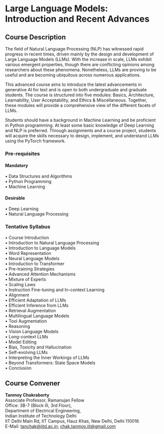 # Large Language Models: Introduction and Recent Advances

## Course Description
The field of Natural Language Processing (NLP) has witnessed rapid progress in recent times, driven mainly by the design and development of Large Language Models (LLMs). With the increase in scale, LLMs exhibit various emergent properties, though there are conflicting opinions among researchers about these phenomena. Nonetheless, LLMs are proving to be useful and are becoming ubiquitous across numerous applications.

This advanced course aims to introduce the latest advancements in generative AI for text and is open to both undergraduate and graduate students. The course is structured into five modules: Basics, Architecture, Learnability, User Acceptability, and Ethics & Miscellaneous. Together, these modules will provide a comprehensive view of the different facets of LLMs.

Students should have a background in Machine Learning and be proficient in Python programming. At least some basic knowledge of Deep Learning and NLP is preferred. Through assignments and a course project, students will acquire the skills necessary to design, implement, and understand LLMs using the PyTorch framework.

### Pre-requisites

#### Mandatory
• Data Structures and Algorithms <br>
• Python Programming <br>
• Machine Learning <br>

#### Desirable
• Deep Learning <br>
• Natural Language Processing <br>

### Tentative Syllabus
• Course Introduction <br>
• Introduction to Natural Language Processing <br>
• Introduction to Language Models <br>
• Word Representation <br>
• Neural Language Models <br>
• Introduction to Transformer <br>
• Pre-training Strategies <br>
• Advanced Attention Mechanisms <br>
• Mixture of Experts <br>
• Scaling Laws <br>
• Instruction Fine-tuning and In-context Learning <br>
• Alignment <br>
• Efficient Adaptation of LLMs <br>
• Efficient Inference from LLMs <br>
• Retrieval Augmentation <br>
• Multilingual Language Models <br>
• Tool Augmentation <br>
• Reasoning <br>
• Vision Language Models <br>
• Long-context LLMs <br>
• Model Editing <br>
• Bias, Toxicity and Hallucination <br>
• Self-evolving LLMs <br>
• Interpreting the Inner Workings of LLMs <br>
• Beyond Transformers: State Space Models <br>
• Conclusion <br>

## Course Convener
**Tanmoy Chakraborty** <br>
Associate Professor, Ramanujan Fellow  <br>
Office: 3B-7 (Block III, 3rd Floor), <br>
Department of Electrical Engineering, <br>
Indian Institute of Technology Delhi <br>
IIT Delhi Main Rd, IIT Campus, Hauz Khas, New Delhi, Delhi 110016 <br>
E-Mail: tanchak@iitd.ac.in; chak.tanmoy.iit@gmail.com <br>
